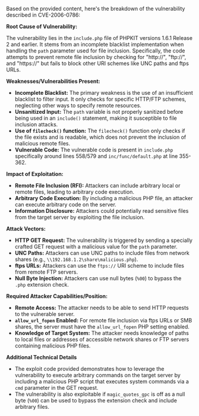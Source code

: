 Based on the provided content, here's the breakdown of the vulnerability described in CVE-2006-0786:

**Root Cause of Vulnerability:**

The vulnerability lies in the `include.php` file of PHPKIT versions 1.6.1 Release 2 and earlier. It stems from an incomplete blacklist implementation when handling the `path` parameter used for file inclusion.  Specifically, the code attempts to prevent remote file inclusion by checking for "http://", "ftp://", and "https://" but fails to block other URI schemes like UNC paths and ftps URLs.

**Weaknesses/Vulnerabilities Present:**

*   **Incomplete Blacklist:** The primary weakness is the use of an insufficient blacklist to filter input.  It only checks for specific HTTP/FTP schemes, neglecting other ways to specify remote resources.
*   **Unsanitized Input:** The `path` variable is not properly sanitized before being used in an `include()` statement, making it susceptible to file inclusion attacks.
*   **Use of `filecheck()` function:** The `filecheck()` function only checks if the file exists and is readable, which does not prevent the inclusion of malicious remote files.
*   **Vulnerable Code:** The vulnerable code is present in `include.php` specifically around lines 558/579 and `inc/func/default.php` at line 355-362.

**Impact of Exploitation:**

*   **Remote File Inclusion (RFI):** Attackers can include arbitrary local or remote files, leading to arbitrary code execution.
*   **Arbitrary Code Execution:** By including a malicious PHP file, an attacker can execute arbitrary code on the server.
*   **Information Disclosure:** Attackers could potentially read sensitive files from the target server by exploiting the file inclusion.

**Attack Vectors:**

*   **HTTP GET Request:** The vulnerability is triggered by sending a specially crafted GET request with a malicious value for the `path` parameter.
*   **UNC Paths:**  Attackers can use UNC paths to include files from network shares (e.g., `\\192.168.1.2\share\malicious.php`).
*    **ftps URLs:**  Attackers can use the `ftps://` URI scheme to include files from remote FTP servers.
*    **Null Byte Injection:** Attackers can use null bytes (`%00`) to bypass the `.php` extension check.

**Required Attacker Capabilities/Position:**

*   **Remote Access:** The attacker needs to be able to send HTTP requests to the vulnerable server.
*   **`allow_url_fopen` Enabled:** For remote file inclusion via ftps URLs or SMB shares, the server must have the `allow_url_fopen` PHP setting enabled.
*   **Knowledge of Target System:** The attacker needs knowledge of paths to local files or addresses of accessible network shares or FTP servers containing malicious PHP files.

**Additional Technical Details**

* The exploit code provided demonstrates how to leverage the vulnerability to execute arbitrary commands on the target server by including a malicious PHP script that executes system commands via a `cmd` parameter in the GET request.
* The vulnerability is also exploitable if `magic_quotes_gpc` is off as a null byte (`%00`) can be used to bypass the extension check and include arbitrary files.